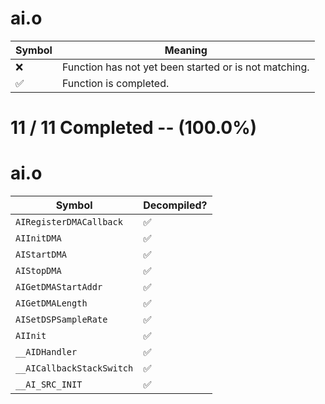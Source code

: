 # ai.o
| Symbol | Meaning 
| ------------- | ------------- 
| :x: | Function has not yet been started or is not matching. 
| :white_check_mark: | Function is completed. 


# 11 / 11 Completed -- (100.0%)
# ai.o
| Symbol | Decompiled? |
| ------------- | ------------- |
| `AIRegisterDMACallback` | :white_check_mark: |
| `AIInitDMA` | :white_check_mark: |
| `AIStartDMA` | :white_check_mark: |
| `AIStopDMA` | :white_check_mark: |
| `AIGetDMAStartAddr` | :white_check_mark: |
| `AIGetDMALength` | :white_check_mark: |
| `AISetDSPSampleRate` | :white_check_mark: |
| `AIInit` | :white_check_mark: |
| `__AIDHandler` | :white_check_mark: |
| `__AICallbackStackSwitch` | :white_check_mark: |
| `__AI_SRC_INIT` | :white_check_mark: |
